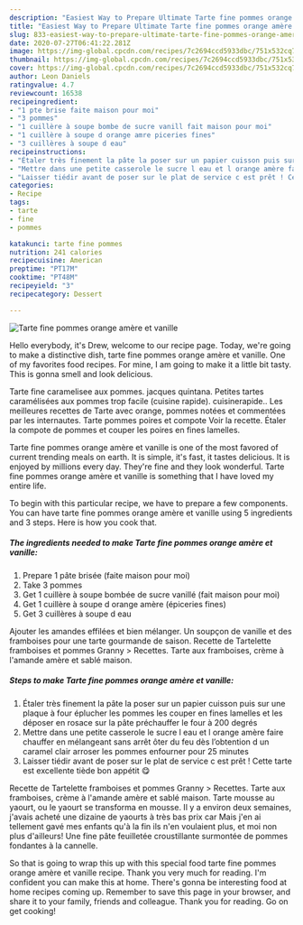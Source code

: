 ```yaml
---
description: "Easiest Way to Prepare Ultimate Tarte fine pommes orange amère et vanille"
title: "Easiest Way to Prepare Ultimate Tarte fine pommes orange amère et vanille"
slug: 833-easiest-way-to-prepare-ultimate-tarte-fine-pommes-orange-amere-et-vanille
date: 2020-07-27T06:41:22.281Z
image: https://img-global.cpcdn.com/recipes/7c2694ccd5933dbc/751x532cq70/tarte-fine-pommes-orange-amere-et-vanille-photo-principale-de-la-recette.jpg
thumbnail: https://img-global.cpcdn.com/recipes/7c2694ccd5933dbc/751x532cq70/tarte-fine-pommes-orange-amere-et-vanille-photo-principale-de-la-recette.jpg
cover: https://img-global.cpcdn.com/recipes/7c2694ccd5933dbc/751x532cq70/tarte-fine-pommes-orange-amere-et-vanille-photo-principale-de-la-recette.jpg
author: Leon Daniels
ratingvalue: 4.7
reviewcount: 16538
recipeingredient:
- "1 pte brise faite maison pour moi"
- "3 pommes"
- "1 cuillère à soupe bombe de sucre vanill fait maison pour moi"
- "1 cuillère à soupe d orange amre piceries fines"
- "3 cuillères à soupe d eau"
recipeinstructions:
- "Étaler très finement la pâte la poser sur un papier cuisson puis sur une plaque à four éplucher les pommes les couper en fines lamelles et les déposer en rosace sur la pâte préchauffer le four à 200 degrés"
- "Mettre dans une petite casserole le sucre l eau et l orange amère faire chauffer en mélangeant sans arrêt ôter du feu dès l’obtention d un caramel clair arroser les pommes enfourner pour 25 minutes"
- "Laisser tiédir avant de poser sur le plat de service c est prêt ! Cette tarte est excellente tiède bon appétit 😋"
categories:
- Recipe
tags:
- tarte
- fine
- pommes

katakunci: tarte fine pommes 
nutrition: 241 calories
recipecuisine: American
preptime: "PT17M"
cooktime: "PT48M"
recipeyield: "3"
recipecategory: Dessert

---
```



![Tarte fine pommes orange amère et vanille](https://img-global.cpcdn.com/recipes/7c2694ccd5933dbc/751x532cq70/tarte-fine-pommes-orange-amere-et-vanille-photo-principale-de-la-recette.jpg)

Hello everybody, it's Drew, welcome to our recipe page. Today, we're going to make a distinctive dish, tarte fine pommes orange amère et vanille. One of my favorites food recipes. For mine, I am going to make it a little bit tasty. This is gonna smell and look delicious.

Tarte fine caramelisee aux pommes. jacques quintana. Petites tartes caramélisées aux pommes trop facile (cuisine rapide). cuisinerapide.. Les meilleures recettes de Tarte avec orange, pommes notées et commentées par les internautes. Tarte pommes poires et compote Voir la recette. Étaler la compote de pommes et couper les poires en fines lamelles.

Tarte fine pommes orange amère et vanille is one of the most favored of current trending meals on earth. It is simple, it's fast, it tastes delicious. It is enjoyed by millions every day. They're fine and they look wonderful. Tarte fine pommes orange amère et vanille is something that I have loved my entire life.


To begin with this particular recipe, we have to prepare a few components. You can have tarte fine pommes orange amère et vanille using 5 ingredients and 3 steps. Here is how you cook that.

<!--inarticleads1-->

##### The ingredients needed to make Tarte fine pommes orange amère et vanille:

1. Prepare 1 pâte brisée (faite maison pour moi)
1. Take 3 pommes
1. Get 1 cuillère à soupe bombée de sucre vanillé (fait maison pour moi)
1. Get 1 cuillère à soupe d orange amère (épiceries fines)
1. Get 3 cuillères à soupe d eau


Ajouter les amandes effilées et bien mélanger. Un soupçon de vanille et des framboises pour une tarte gourmande de saison. Recette de Tartelette framboises et pommes Granny &gt; Recettes. Tarte aux framboises, crème à l&#39;amande amère et sablé maison. 

<!--inarticleads2-->

##### Steps to make Tarte fine pommes orange amère et vanille:

1. Étaler très finement la pâte la poser sur un papier cuisson puis sur une plaque à four éplucher les pommes les couper en fines lamelles et les déposer en rosace sur la pâte préchauffer le four à 200 degrés
1. Mettre dans une petite casserole le sucre l eau et l orange amère faire chauffer en mélangeant sans arrêt ôter du feu dès l’obtention d un caramel clair arroser les pommes enfourner pour 25 minutes
1. Laisser tiédir avant de poser sur le plat de service c est prêt ! Cette tarte est excellente tiède bon appétit 😋


Recette de Tartelette framboises et pommes Granny &gt; Recettes. Tarte aux framboises, crème à l&#39;amande amère et sablé maison. Tarte mousse au yaourt, ou le yaourt se transforma en mousse. Il y a environ deux semaines, j&#39;avais acheté une dizaine de yaourts à très bas prix car Mais j&#39;en ai tellement gavé mes enfants qu&#39;à la fin ils n&#39;en voulaient plus, et moi non plus d&#39;ailleurs! Une fine pâte feuilletée croustillante surmontée de pommes fondantes à la cannelle. 

So that is going to wrap this up with this special food tarte fine pommes orange amère et vanille recipe. Thank you very much for reading. I'm confident you can make this at home. There's gonna be interesting food at home recipes coming up. Remember to save this page in your browser, and share it to your family, friends and colleague. Thank you for reading. Go on get cooking!
